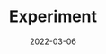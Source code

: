 ---
title: "Experiment"
date: 2022-03-06
layout: "Experiment"
slug: "Experiment"
menu:
    main:
        weight: 2
        params: 
            icon: archives
---